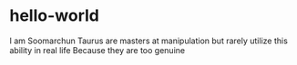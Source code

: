# hello-world
I am Soomarchun
Taurus are masters at manipulation but rarely utilize this ability in real life
Because they are too genuine
